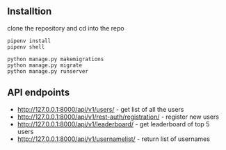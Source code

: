 ## Installtion

clone the repository and cd into the repo

```shell
pipenv install
pipenv shell

python manage.py makemigrations
python manage.py migrate
python manage.py runserver
```

## API endpoints

- http://127.0.0.1:8000/api/v1/users/ - get list of all the users
- http://127.0.0.1:8000/api/v1/rest-auth/registration/ - register new users
- http://127.0.0.1:8000/api/v1/leaderboard/ - get leaderboard of top 5 users
- http://127.0.0.1:8000/api/v1/usernamelist/ - return list of usernames
